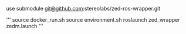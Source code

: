 use submodule
git@github.com:stereolabs/zed-ros-wrapper.git

'''
source docker_run.sh
source environment.sh
roslaunch zed_wrapper zedm.launch
'''
